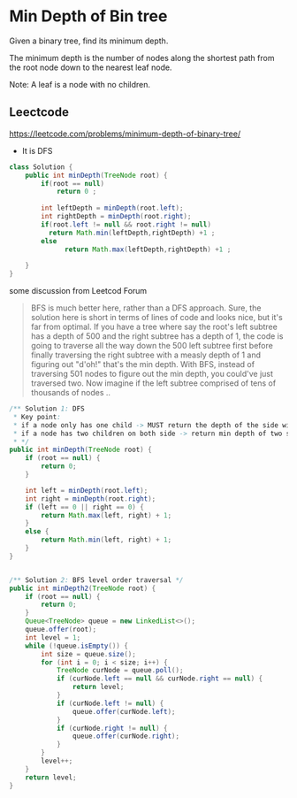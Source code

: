 # Min Depth of Bin tree

Given a binary tree, find its minimum depth.

The minimum depth is the number of nodes along the shortest path from the root node down to the nearest leaf node.

Note: A leaf is a node with no children.


## Leectcode
https://leetcode.com/problems/minimum-depth-of-binary-tree/ 

- It is DFS
````java
class Solution {
    public int minDepth(TreeNode root) {
        if(root == null)
            return 0 ;
        
        int leftDepth = minDepth(root.left);
        int rightDepth = minDepth(root.right);
        if(root.left != null && root.right != null)
          return Math.min(leftDepth,rightDepth) +1 ;
        else 
              return Math.max(leftDepth,rightDepth) +1 ;
        
    }
}
````

some discussion from Leetcod Forum

>BFS is much better here, rather than a DFS approach.
Sure, the solution here is short in terms of lines of code and looks nice, but it's far from optimal.
If you have a tree where say the root's left subtree has a depth of 500 and the right subtree has a depth of 1, the code is going to traverse all the way down the 500 left subtree first before finally traversing the right subtree with a measly depth of 1 and figuring out "d'oh!" that's the min depth.
With BFS, instead of traversing 501 nodes to figure out the min depth, you could've just traversed two. Now imagine if the left subtree comprised of tens of thousands of nodes ..


````java
/** Solution 1: DFS 
 * Key point: 
 * if a node only has one child -> MUST return the depth of the side with child, i.e. MAX(left, right) + 1
 * if a node has two children on both side -> return min depth of two sides, i.e. MIN(left, right) + 1
 * */
public int minDepth(TreeNode root) {
    if (root == null) {
        return 0;
    }

    int left = minDepth(root.left);
    int right = minDepth(root.right);
    if (left == 0 || right == 0) {
        return Math.max(left, right) + 1;
    }
    else {
        return Math.min(left, right) + 1;
    }
}


/** Solution 2: BFS level order traversal */
public int minDepth2(TreeNode root) {
    if (root == null) {
        return 0;
    }
    Queue<TreeNode> queue = new LinkedList<>();
    queue.offer(root);
    int level = 1;
    while (!queue.isEmpty()) {
        int size = queue.size();
        for (int i = 0; i < size; i++) {
            TreeNode curNode = queue.poll();
            if (curNode.left == null && curNode.right == null) {
                return level;
            }
            if (curNode.left != null) {
                queue.offer(curNode.left);
            }
            if (curNode.right != null) {
                queue.offer(curNode.right);
            }
        }
        level++;
    }
    return level;
}
````